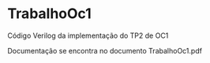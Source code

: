 # TrabalhoOc1
Código Verilog da implementação do TP2 de OC1

Documentação se encontra no documento TrabalhoOc1.pdf
